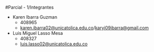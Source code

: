 #Parcial - 1/Integrantes
* Karen Ibarra Guzman
  * 408965
  * karen.ibarra02@unicatolica.edu.co/karyi09ibarra@gmail.com
* Luis Miguel Lasso Mesa
  * 408327
  * luis.lasso02@unicatolica.edu.co
  

